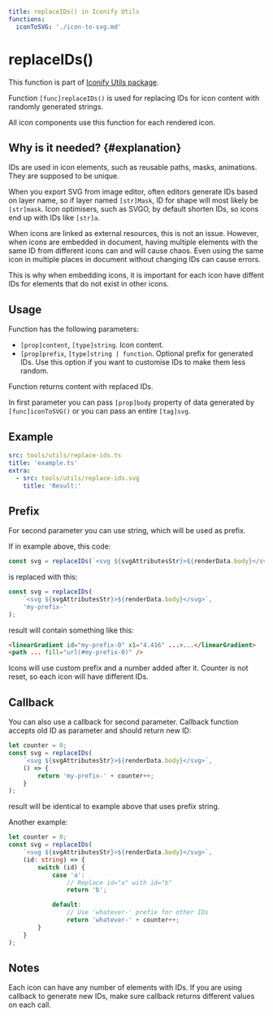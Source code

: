 ```yaml
title: replaceIDs() in Iconify Utils
functions:
  iconToSVG: './icon-to-svg.md'
```

# replaceIDs()

This function is part of [Iconify Utils package](./index.md).

Function `[func]replaceIDs()` is used for replacing IDs for icon content with randomly generated strings.

All icon components use this function for each rendered icon.

## Why is it needed? {#explanation}

IDs are used in icon elements, such as reusable paths, masks, animations. They are supposed to be unique.

When you export SVG from image editor, often editors generate IDs based on layer name, so if layer named `[str]Mask`, ID for shape will most likely be `[str]mask`. Icon optimisers, such as SVGO, by default shorten IDs, so icons end up with IDs like `[str]a`.

When icons are linked as external resources, this is not an issue. However, when icons are embedded in document, having multiple elements with the same ID from different icons can and will cause chaos. Even using the same icon in multiple places in document without changing IDs can cause errors.

This is why when embedding icons, it is important for each icon have diffent IDs for elements that do not exist in other icons.

## Usage

Function has the following parameters:

- `[prop]content`, `[type]string`. Icon content.
- `[prop]prefix`, `[type]string | function`. Optional prefix for generated IDs. Use this option if you want to customise IDs to make them less random.

Function returns content with replaced IDs.

In first parameter you can pass `[prop]body` property of data generated by `[func]iconToSVG()` or you can pass an entire `[tag]svg`.

## Example

```yaml
src: tools/utils/replace-ids.ts
title: 'example.ts'
extra:
  - src: tools/utils/replace-ids.svg
    title: 'Result:'
```

## Prefix

For second parameter you can use string, which will be used as prefix.

If in example above, this code:

```ts
const svg = replaceIDs(`<svg ${svgAttributesStr}>${renderData.body}</svg>`);
```

is replaced with this:

```ts
const svg = replaceIDs(
	`<svg ${svgAttributesStr}>${renderData.body}</svg>`,
	'my-prefix-'
);
```

result will contain something like this:

```html
<linearGradient id="my-prefix-0" x1="4.416" ...>...</linearGradient>
<path ... fill="url(#my-prefix-0)" />
```

Icons will use custom prefix and a number added after it. Counter is not reset, so each icon will have different IDs.

## Callback

You can also use a callback for second parameter. Callback function accepts old ID as parameter and should return new ID:

```ts
let counter = 0;
const svg = replaceIDs(
	`<svg ${svgAttributesStr}>${renderData.body}</svg>`,
	() => {
		return 'my-prefix-' + counter++;
	}
);
```

result will be identical to example above that uses prefix string.

Another example:

```ts
let counter = 0;
const svg = replaceIDs(
	`<svg ${svgAttributesStr}>${renderData.body}</svg>`,
	(id: string) => {
		switch (id) {
			case 'a':
				// Replace id="a" with id="b"
				return 'b';

			default:
				// Use 'whatever-' prefix for other IDs
				return 'whatever-' + counter++;
		}
	}
);
```

## Notes

Each icon can have any number of elements with IDs. If you are using callback to generate new IDs, make sure callback returns different values on each call.
